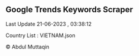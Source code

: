 

## Google Trends Keywords Scraper 
 
Last Update 21-06-2023 , 03:38:12

Country List :
VIETNAM.json



© Abdul Muttaqin 
